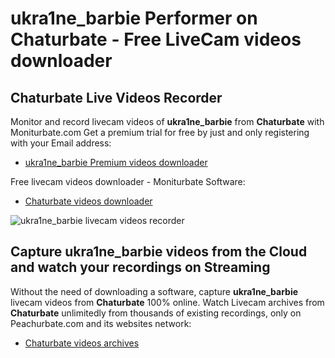 # ukra1ne_barbie Performer on Chaturbate - Free LiveCam videos downloader

## Chaturbate Live Videos Recorder

Monitor and record livecam videos of **ukra1ne_barbie** from **Chaturbate** with Moniturbate.com
Get a premium trial for free by just and only registering with your Email address:
* [ukra1ne_barbie Premium videos downloader](https://moniturbate.com/request-demo-licence-key.html)

Free livecam videos downloader - Moniturbate Software:
* [Chaturbate videos downloader](https://moniturbate.com/moniturbate-download-software.html)

![ukra1ne_barbie livecam videos recorder](https://peachurnet.com/templates/moniturbate-software.png)


## Capture ukra1ne_barbie videos from the Cloud and watch your recordings on Streaming

Without the need of downloading a software, capture **ukra1ne_barbie** livecam videos from **Chaturbate** 100% online.
Watch Livecam archives from **Chaturbate** unlimitedly from thousands of existing recordings, only on Peachurbate.com and its websites network:
* [Chaturbate videos archives](https://peachurnet.com/)